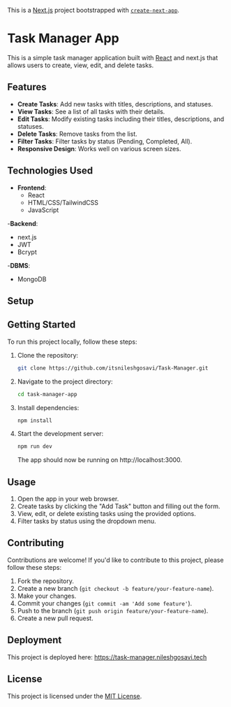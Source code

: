 This is a [Next.js](https://nextjs.org/) project bootstrapped with [`create-next-app`](https://github.com/vercel/next.js/tree/canary/packages/create-next-app).

# Task Manager App

This is a simple task manager application built with [React](https://reactjs.org/) and next.js that allows users to create, view, edit, and delete tasks.

## Features

- **Create Tasks**: Add new tasks with titles, descriptions, and statuses.
- **View Tasks**: See a list of all tasks with their details.
- **Edit Tasks**: Modify existing tasks including their titles, descriptions, and statuses.
- **Delete Tasks**: Remove tasks from the list.
- **Filter Tasks**: Filter tasks by status (Pending, Completed, All).
- **Responsive Design**: Works well on various screen sizes.

## Technologies Used

- **Frontend**:
  - React
  - HTML/CSS/TailwindCSS
  - JavaScript
 
    
-**Backend**:
 - next.js
 - JWT
 - Bcrypt
 
-**DBMS**:
  - MongoDB
  
## Setup


## Getting Started

To run this project locally, follow these steps:

1. Clone the repository:

   ```bash
   git clone https://github.com/itsnileshgosavi/Task-Manager.git
   ```

2. Navigate to the project directory:

   ```bash
   cd task-manager-app
   ```

3. Install dependencies:

   ```bash
   npm install
   ```

4. Start the development server:

   ```bash
   npm run dev
   
   ```

   The app should now be running on http://localhost:3000.

## Usage

1. Open the app in your web browser.
2. Create tasks by clicking the "Add Task" button and filling out the form.
3. View, edit, or delete existing tasks using the provided options.
4. Filter tasks by status using the dropdown menu.

## Contributing

Contributions are welcome! If you'd like to contribute to this project, please follow these steps:

1. Fork the repository.
2. Create a new branch (`git checkout -b feature/your-feature-name`).
3. Make your changes.
4. Commit your changes (`git commit -am 'Add some feature'`).
5. Push to the branch (`git push origin feature/your-feature-name`).
6. Create a new pull request.

## Deployment

This project is deployed here: https://task-manager.nileshgosavi.tech

## License

This project is licensed under the [MIT License](LICENSE).





